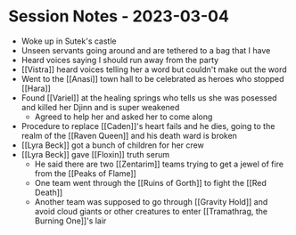 # Session Notes - 2023-03-04

* Woke up in Sutek's castle
* Unseen servants going around and are tethered to a bag that I have
* Heard voices saying I should run away from the party
* [[Vistra]] heard voices telling her a word but couldn't make out the word
* Went to the [[Anasi]] town hall to be celebrated as heroes who stopped [[Hara]]
* Found [[Variel]] at the healing springs who tells us she was posessed and killed her Djinn and is super weakened
  * Agreed to help her and asked her to come along
* Procedure to replace [[Caden]]'s heart fails and he dies, going to the realm of the [[Raven Queen]] and his death ward is broken
* [[Lyra Beck]] got a bunch of children for her crew
* [[Lyra Beck]] gave [[Floxin]] truth serum
  * He said there are two [[Zentarim]] teams trying to get a jewel of fire from the [[Peaks of Flame]]
  * One team went through the [[Ruins of Gorth]] to fight the [[Red Death]]
  * Another team was supposed to go through [[Gravity Hold]] and avoid cloud giants or other creatures to enter [[Tramathrag, the Burning One]]'s lair